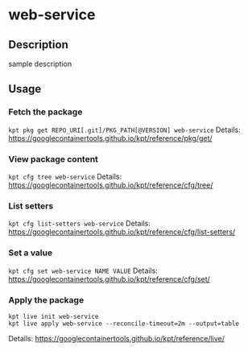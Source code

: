 # web-service

## Description
sample description

## Usage

### Fetch the package
`kpt pkg get REPO_URI[.git]/PKG_PATH[@VERSION] web-service`
Details: https://googlecontainertools.github.io/kpt/reference/pkg/get/

### View package content
`kpt cfg tree web-service`
Details: https://googlecontainertools.github.io/kpt/reference/cfg/tree/

### List setters
`kpt cfg list-setters web-service`
Details: https://googlecontainertools.github.io/kpt/reference/cfg/list-setters/

### Set a value
`kpt cfg set web-service NAME VALUE`
Details: https://googlecontainertools.github.io/kpt/reference/cfg/set/

### Apply the package
```
kpt live init web-service
kpt live apply web-service --reconcile-timeout=2m --output=table
```
Details: https://googlecontainertools.github.io/kpt/reference/live/
